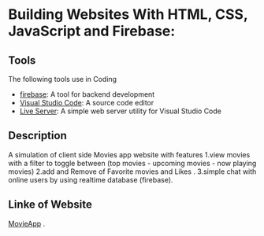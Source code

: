 # Building Websites With HTML, CSS, JavaScript and Firebase:

## Tools

The following tools use in Coding

- [firebase](https://firebase.google.com/): A tool for backend development
- [Visual Studio Code](https://code.visualstudio.com/): A source code editor
- [Live Server](https://marketplace.visualstudio.com/items?itemName=ritwickdey.LiveServer): A simple web server utility for Visual Studio Code

## Description

A simulation of client side Movies app website with features
1.view movies with a filter to toggle between (top movies - upcoming movies - now playing movies)
2.add and Remove of Favorite movies and Likes .
3.simple chat with online users by using realtime database (firebase).

## Linke of Website

[MovieApp](https://safaaabdelnaser.github.io/Movie-App/) .
